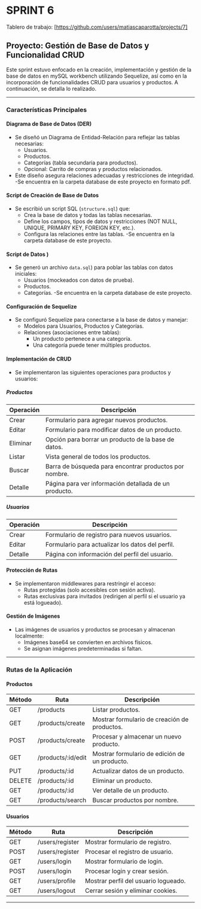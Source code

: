 # SPRINT 6

Tablero de trabajo: [https://github.com/users/matiascaparotta/projects/7]

## Proyecto: Gestión de Base de Datos y Funcionalidad CRUD

Este sprint estuvo enfocado en la creación, implementación y gestión de la base de datos en mySQL workbench utilizando Sequelize, así como en la incorporación de funcionalidades CRUD para usuarios y productos. A continuación, se detalla lo realizado.

---

### **Características Principales**

#### **Diagrama de Base de Datos (DER)**
- Se diseñó un Diagrama de Entidad-Relación para reflejar las tablas necesarias:
  - Usuarios.
  - Productos.
  - Categorías (tabla secundaria para productos).
  - Opcional: Carrito de compras y productos relacionados.
- Este diseño asegura relaciones adecuadas y restricciones de integridad.
-Se encuentra en la carpeta database de este proyecto en formato pdf.


#### **Script de Creación de Base de Datos**
- Se escribió un script SQL (`structure.sql`) que:
  - Crea la base de datos y todas las tablas necesarias.
  - Define los campos, tipos de datos y restricciones (NOT NULL, UNIQUE, PRIMARY KEY, FOREIGN KEY, etc.).
  - Configura las relaciones entre las tablas.
-Se encuentra en la carpeta database de este proyecto.


#### **Script de Datos )**
- Se generó un archivo `data.sql`) para poblar las tablas con datos iniciales:
  - Usuarios (mockeados con datos de prueba).
  - Productos.
  - Categorías.
-Se encuentra en la carpeta database de este proyecto.


#### **Configuración de Sequelize**
- Se configuró Sequelize para conectarse a la base de datos y manejar:
  - Modelos para Usuarios, Productos y Categorías.
  - Relaciones (asociaciones entre tablas):
    - Un producto pertenece a una categoría.
    - Una categoría puede tener múltiples productos.

#### **Implementación de CRUD**
- Se implementaron las siguientes operaciones para productos y usuarios:

##### **Productos**
| Operación | Descripción |
|-----------|-------------|
| Crear     | Formulario para agregar nuevos productos. |
| Editar    | Formulario para modificar datos de un producto. |
| Eliminar  | Opción para borrar un producto de la base de datos. |
| Listar    | Vista general de todos los productos. |
| Buscar    | Barra de búsqueda para encontrar productos por nombre. |
| Detalle   | Página para ver información detallada de un producto. |

##### **Usuarios**
| Operación | Descripción |
|-----------|-------------|
| Crear     | Formulario de registro para nuevos usuarios. |
| Editar    | Formulario para actualizar los datos del perfil. |
| Detalle   | Página con información del perfil del usuario. |

#### **Protección de Rutas**
- Se implementaron middlewares para restringir el acceso:
  - Rutas protegidas (solo accesibles con sesión activa).
  - Rutas exclusivas para invitados (redirigen al perfil si el usuario ya está logueado).

#### **Gestión de Imágenes**
- Las imágenes de usuarios y productos se procesan y almacenan localmente:
  - Imágenes base64 se convierten en archivos físicos.
  - Se asignan imágenes predeterminadas si faltan.

---

### **Rutas de la Aplicación**

#### **Productos**
| Método | Ruta                 | Descripción |
|--------|----------------------|-------------|
| GET    | /products            | Listar productos. |
| GET    | /products/create     | Mostrar formulario de creación de productos. |
| POST   | /products/create     | Procesar y almacenar un nuevo producto. |
| GET    | /products/:id/edit   | Mostrar formulario de edición de un producto. |
| PUT    | /products/:id        | Actualizar datos de un producto. |
| DELETE | /products/:id        | Eliminar un producto. |
| GET    | /products/:id        | Ver detalle de un producto. |
| GET    | /products/search     | Buscar productos por nombre. |

#### **Usuarios**
| Método | Ruta                 | Descripción |
|--------|----------------------|-------------|
| GET    | /users/register      | Mostrar formulario de registro. |
| POST   | /users/register      | Procesar el registro de usuario. |
| GET    | /users/login         | Mostrar formulario de login. |
| POST   | /users/login         | Procesar login y crear sesión. |
| GET    | /users/profile       | Mostrar perfil del usuario logueado. |
| GET    | /users/logout        | Cerrar sesión y eliminar cookies. |

---


